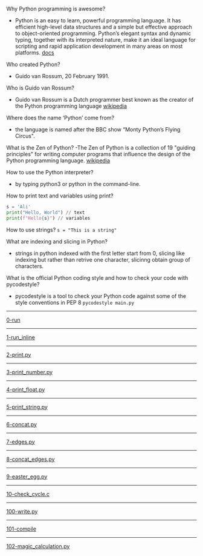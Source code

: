 Why Python programming is awesome?
- Python is an easy to learn, powerful programming language. It has efficient high-level data structures and a simple but effective approach to object-oriented programming. Python’s elegant syntax and dynamic typing, together with its interpreted nature, make it an ideal language for scripting and rapid application development in many areas on most platforms. 
[docs](https://docs.python.org/3/tutorial/index.html "docs")

Who created Python?
- Guido van Rossum, 20 February 1991.

Who is Guido van Rossum?
- Guido van Rossum is a Dutch programmer best known as the creator of the Python programming language [wikipedia](https://en.wikipedia.org/wiki/Guido_van_Rossum "wikipedia")

Where does the name ‘Python’ come from?
- the language is named after the BBC show “Monty Python’s Flying Circus".

What is the Zen of Python?
 -The Zen of Python is a collection of 19 "guiding principles" for writing computer programs that influence the design of the Python programming language. [wikipedia](https://en.wikipedia.org/wiki/Zen_of_Python "wikipedia")

How to use the Python interpreter?
- by typing python3 or python in the command-line.

How to print text and variables using print?
```python
s = 'Ali'
print("Hello, World") // text
print(f"Hello{s}") // variables

```

How to use strings?
   `s = "This is a string"`
 
What are indexing and slicing in Python?
- strings in python indexed with the first letter start from 0, slicing like indexing but rather than retrive one character, slicinng obtain group of characters.

What is the official Python coding style and how to check your code with pycodestyle?
- pycodestyle is a tool to check your Python code against some of the style conventions in PEP 8
`pycodestyle main.py`

-----------

[0-run](https://github.com/saiAl/alx-higher_level_programming/blob/main/0x00-python-hello_world/0-run "0-run")

----------

[1-run_inline](https://github.com/saiAl/alx-higher_level_programming/blob/main/0x00-python-hello_world/1-run_inline "1-run_inline")

----------

[2-print.py](https://github.com/saiAl/alx-higher_level_programming/blob/main/0x00-python-hello_world/2-print.py "2-print.py")

----------

[3-print_number.py](https://github.com/saiAl/alx-higher_level_programming/blob/main/0x00-python-hello_world/3-print_number.py "3-print_number.py")

----------

[4-print_float.py](https://github.com/saiAl/alx-higher_level_programming/blob/main/0x00-python-hello_world/34-print_float.py "4-print_float.py")

----------

[5-print_string.py](https://github.com/saiAl/alx-higher_level_programming/blob/main/0x00-python-hello_world/5-print_string.py "5-print_string.py")

----------

[6-concat.py](https://github.com/saiAl/alx-higher_level_programming/blob/main/0x00-python-hello_world/6-concat.py "6-concat.py")

----------

[7-edges.py](https://github.com/saiAl/alx-higher_level_programming/blob/main/0x00-python-hello_world/7-edges.py "7-edges.py")

----------

[8-concat_edges.py](https://github.com/saiAl/alx-higher_level_programming/blob/main/0x00-python-hello_world/8-concat_edges.py "8-concat_edges.py")

----------

[9-easter_egg.py](https://github.com/saiAl/alx-higher_level_programming/blob/main/0x00-python-hello_world/9-easter_egg.py "9-easter_egg.py")

----------

[10-check_cycle.c](https://github.com/saiAl/alx-higher_level_programming/blob/main/0x00-python-hello_world/10-check_cycle.c "10-check_cycle.c")

----------

[100-write.py](https://github.com/saiAl/alx-higher_level_programming/blob/main/0x00-python-hello_world/100-write.py "100-write.py")

----------

[101-compile](https://github.com/saiAl/alx-higher_level_programming/blob/main/0x00-python-hello_world/101-compile "101-compile")

----------

[102-magic_calculation.py](https://github.com/saiAl/alx-higher_level_programming/blob/main/0x00-python-hello_world/102-magic_calculation.py "102-magic_calculation.py")
